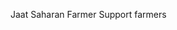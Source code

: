 Jaat
Saharan
Farmer
Support farmers


<!---
sahil3434/sahil3434 is a ✨ special ✨ repository because its `README.md` (this file) appears on your GitHub profile.
You can click the Preview link to take a look at your changes.
--->
